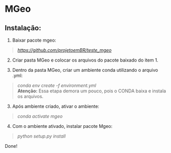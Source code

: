 # MGeo

## Instalação:

1. Baixar pacote mgeo:  
> *https://github.com/projetoemBR/teste_mgeo*

2. Criar pasta MGeo e colocar os arquivos do pacote baixado do item 1.  

3. Dentro da pasta MGeo, criar um ambiente conda utilizando o arquivo .yml:  
> *conda env create -f environment.yml*  
 **Atenção:** Essa etapa demora um pouco, pois o CONDA baixa e instala os arquivos.
 
3. Após ambiente criado, ativar o ambiente:  
> *conda activate mgeo*

4. Com o ambiente ativado, instalar pacote Mgeo:  
> *python setup.py install*

Done!

